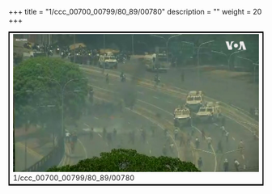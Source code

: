 +++
title = "1/ccc_00700_00799/80_89/00780"
description = ""
weight = 20
+++

<table style="border:2px solid black;max-width:800px;max-height:800px;" 
><tr><td>
<img class="center-fit-jpg"
src="/jpg_/aaa_20190430_NxaOmWaI8sI_00779.jpg">
1/ccc_00700_00799/80_89/00780
</img></td></tr></table>
